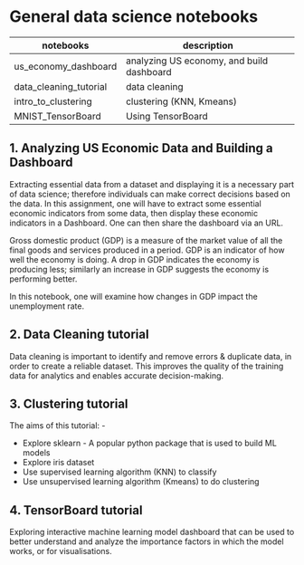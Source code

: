 # General data science notebooks

| notebooks              | description                               |
|------------------------|-------------------------------------------|
| us_economy_dashboard   | analyzing US economy, and build dashboard |
| data_cleaning_tutorial | data cleaning                             |
| intro_to_clustering    | clustering (KNN, Kmeans)                  |
| MNIST_TensorBoard      | Using TensorBoard                         |


## 1. Analyzing US Economic Data and Building a Dashboard
Extracting essential data from a dataset and displaying it is a necessary part of data science; therefore individuals can make correct decisions based on the data. In this assignment, one will have to extract some essential economic indicators from some data, then display these economic indicators in a Dashboard. One can then share the dashboard via an URL.

Gross domestic product (GDP) is a measure of the market value of all the final goods and services produced in a period. GDP is an indicator of how well the economy is doing. A drop in GDP indicates the economy is producing less; similarly an increase in GDP suggests the economy is performing better. 

In this notebook, one will examine how changes in GDP impact the unemployment rate. 

## 2. Data Cleaning tutorial
Data cleaning is important to identify and remove errors & duplicate data, in order to create a reliable dataset. This improves the quality of the training data for analytics and enables accurate decision-making.

## 3. Clustering tutorial
The aims of this tutorial: -
- Explore sklearn - A popular python package that is used to build ML models
- Explore iris dataset
- Use supervised learning algorithm (KNN) to classify
- Use unsupervised learning algorithm (Kmeans) to do clustering

## 4. TensorBoard tutorial
Exploring interactive machine learning model dashboard that can be used to better understand and analyze the importance factors in which the model works, or for visualisations. 
